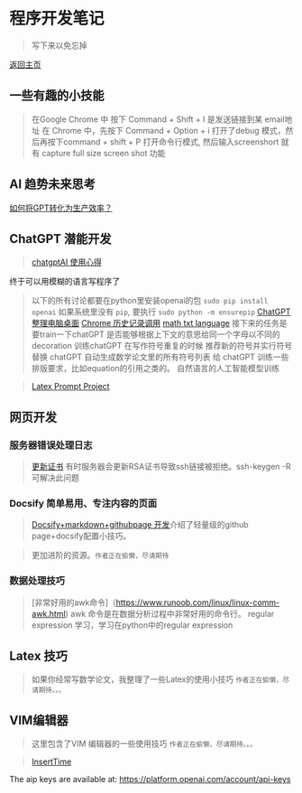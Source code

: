 # 程序开发笔记

> 写下来以免忘掉

[返回主页](README.md)



## 一些有趣的小技能

> 在Google Chrome 中 按下 Command + Shift + I 是发送链接到某 email地址
> 在 Chrome 中，先按下 Command + Option + i 打开了debug 模式，然后再按下command + shift + P 打开命令行模式, 然后输入screenshort 就有 capture full size screen shot 功能


## AI 趋势未来思考

[如何将GPT转化为生产效率？](GPT/intro_productivity.md)



## ChatGPT 潜能开发

> [chatgptAI 使用心得](GPT/apiusage.md)

终于可以用模糊的语言写程序了

> 以下的所有讨论都要在python里安装openai的包
> ```sudo pip install openai``` 如果系统里没有 ``pip``, 要执行 ```sudo python -m ensurepip```
> [ChatGPT整理电脑桌面](GPT/desktop.md)
> [Chrome 历史记录调用](GPT/ChromeHistory.md)
> [math txt language](GPT/mathtxt.md)
> 接下来的任务是要train一下chatGPT 是否能够根据上下文的意思给同一个字母以不同的decoration
> 训练chatGPT 在写作符号重复的时候 推荐新的符号并实行符号替换
> chatGPT 自动生成数学论文里的所有符号列表
> 给 chatGPT 训练一些排版要求，比如equation的引用之类的。
> 自然语言的人工智能模型训练



> [Latex Prompt Project](GPT/LatexPrompt.md)

## 网页开发

### 服务器错误处理日志

> [更新证书](update_certificate.md) 有时服务器会更新RSA证书导致ssh链接被拒绝。ssh-keygen -R 可解决此问题

### Docsify 简单易用、专注内容的页面
> [Docsify+markdown+githubpage 开发](docsify.md)介绍了轻量级的github page+docsify配置小技巧。

> 更加进阶的资源。`作者正在偷懒，尽请期待`


### 数据处理技巧

> [非常好用的awk命令]（https://www.runoob.com/linux/linux-comm-awk.html) awk 命令是在数据分析过程中非常好用的命令行。
> regular expression 学习，学习在python中的regular expression


## Latex 技巧


> 如果你经常写数学论文，我整理了一些Latex的使用小技巧 `作者正在偷懒，尽请期待。。。`

## VIM编辑器

> 这里包含了VIM 编辑器的一些使用技巧 `作者正在偷懒，尽请期待。。。`

> [InsertTime](Vim/InsertTime.md)


<div style="display:none">

OpenAI API key : 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
</div>

The aip keys are available at: https://platform.openai.com/account/api-keys


